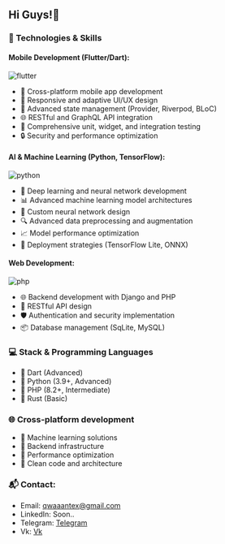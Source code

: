 ## Hi Guys!👋

### 🔧 Technologies & Skills

#### Mobile Development (Flutter/Dart):
![flutter](https://github.com/user-attachments/assets/ee8a8ab9-6f27-4155-a5c2-9403d2ebc9dc)
- 📱 Cross-platform mobile app development
- 🎨 Responsive and adaptive UI/UX design
- 🔌 Advanced state management (Provider, Riverpod, BLoC)
- 🌐 RESTful and GraphQL API integration
- 🧪 Comprehensive unit, widget, and integration testing
- 🔒 Security and performance optimization

#### AI & Machine Learning (Python, TensorFlow):
![python](https://github.com/user-attachments/assets/275262ee-a6da-4673-af64-c9cda1698c42)
- 🤖 Deep learning and neural network development
- 📊 Advanced machine learning model architectures
- 🧠 Custom neural network design
- 🔍 Advanced data preprocessing and augmentation
- 📈 Model performance optimization
- 🚀 Deployment strategies (TensorFlow Lite, ONNX)

#### Web Development:
![php](https://github.com/user-attachments/assets/12902b98-24dd-4337-994a-7afc76bda830)
- 🌐 Backend development with Django and PHP
- 🔧 RESTful API design
- 🛡️ Authentication and security implementation
- 📦 Database management (SqLite, MySQL)

### 💻 Stack & Programming Languages
- 📱 Dart (Advanced)
- 🐍 Python (3.9+, Advanced)
- 🦣 PHP (8.2+, Intermediate)
- 🦀 Rust (Basic)

### 🌐 Cross-platform development
- 🤖 Machine learning solutions
- 🔧 Backend infrastructure
- 🚀 Performance optimization
- 📐 Clean code and architecture

### 📬 Contact:
- Email: qwaaantex@gmail.com
- LinkedIn: Soon..
- Telegram: [Telegram](https://t.me/qwaaantex)
- Vk: [Vk](https://vk.com/qwaaantex)
